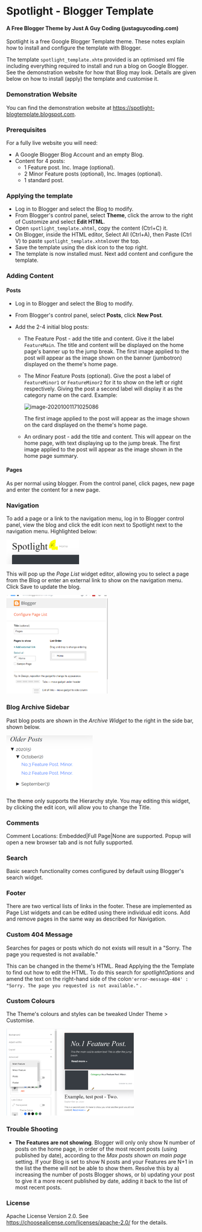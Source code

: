 

# Spotlight - Blogger Template
#### A Free Blogger Theme by Just A Guy Coding (justaguycoding.com)


Spotlight is a free Google Blogger Template theme. These notes explain how to install and configure the template with Blogger. 

The template `spotlight_template.xhtm` provided is an optimised xml file including everything required to install and run a blog on Google Blogger. See the demonstration website for how that Blog may look. Details are given below on how to install (apply) the template and customise it. 

### Demonstration Website

You can find the demonstration website at https://spotlight-blogtemplate.blogspot.com.

### Prerequisites

For a fully live website you will need:

- A Google Blogger Blog Account and an empty Blog.
- Content for 4 posts:
  - 1 Feature post. Inc. Image (optional).
  -  2 Minor Feature posts (optional), Inc. Images (optional).
  - 1 standard post.

### Applying the template
* Log in to Blogger and select the Blog to modify.
* From Blogger's control panel, select **Theme**, click the arrow to the right of Customize and select **Edit HTML**.
* Open `spotlight_template.xhtml`, copy the content (Ctrl+C) it.
* On Blogger, inside the HTML editor, Select All (Ctrl+A), then Paste (Ctrl V) to paste  `spotlight_template.xhtml`over the top.
* Save the template using the disk icon to the top right.
* The template is now installed must. Next add content and configure the template.

### Adding Content

#### Posts

* Log in to Blogger and select the Blog to modify.

* From Blogger's control panel, select **Posts**, click **New Post**.

* Add the 2-4 initial blog posts:

  - The Feature Post - add the title and content. Give it the label `FeatureMain`. The title and content will be displayed on the home page's banner up to the jump break. The first image applied to the post will appear as the image shown on the banner (jumbotron) displayed on the theme's home page.

  - The Minor Feature Posts (optional). Give the post a label of `FeatureMinor1` or `FeatureMinor2` for it to show on the left or right respectively. Giving the post a second label will display it as the category name on the card. Example:

    ![image-20201001171025086](.\_documentation\image-20201001171025086-1601669456622.png)

    The first image applied to the post will appear as the image shown on the card displayed on the theme's home page.
  
  - An ordinary post - add the title and content. This will appear on the home page, with text displaying up to the jump break. The first image applied to the post will appear as the image shown in the home page summary.

#### Pages

As per normal using blogger. From the control panel, click pages, new page and enter the content for a new page.


### Navigation
To add a page or a link to the navigation menu, log in to Blogger control panel, view the blog and click the edit icon next to Spotlight next to the navigation menu. Highlighted below:

<img src=".\_documentation\image-20200930151948103.png" alt="image-20200930151948103" style="zoom:33%;" />

This will pop up the *Page List* widget editor, allowing you to select a page from the Blog or enter an external link to show on the navigation menu. Click Save to update the blog.

<img src=".\_documentation\image-20200930152146011.png" alt="image-20200930152146011" style="zoom:33%;" />

### Blog Archive Sidebar

Past blog posts are shown in the *Archive Widget* to the right in the side bar, shown below.

<img src=".\_documentation\image-20201002212049987.png" alt="image-20201002212049987" style="zoom:50%;" />

The theme only supports the Hierarchy style. You may editing this widget, by clicking the edit icon, will allow you to change the Title.

### Comments

Comment Locations: Embedded|Full Page|None are supported. Popup will open a new browser tab and is not fully supported.

### Search

Basic search functionality comes configured by default using Blogger's search widget.

### Footer

There are two vertical lists of links in the footer. These are implemented as Page List widgets and can be edited using there individual edit icons. Add and remove pages in the same way as described for Navigation.

### Custom 404 Message

Searches for pages or posts which do not exists will result in a "Sorry. The page you requested is not available."

This can be changed in the theme's HTML. Read Applying the the Template to find out how to edit the HTML. To do this search for *spotlightOptions* and amend the text on the right-hand side of the colon`'error-message-404' : "Sorry. The page you requested is not available."` .

### Custom Colours

The Theme's colours and styles can be tweaked Under Theme > Customise.

<img src=".\_documentation\image-20201002213002753.png" alt="image-20201002213002753" style="zoom:33%;" />

### Trouble Shooting

- **The Features are not showing**. Blogger will only only show N number of posts on the home page, in order of the most recent posts (using published by date), according to the *Max posts shown on main page* setting. If your Blog is set to show N posts and your Features are N+1 in the list the theme will not be able to show them. Resolve this by a) increasing the number of posts Blogger shows, or b) updating your post to give it a more recent published by date, adding it back to the list of most recent posts.

### License

Apache License Version 2.0. See https://choosealicense.com/licenses/apache-2.0/ for the details.



